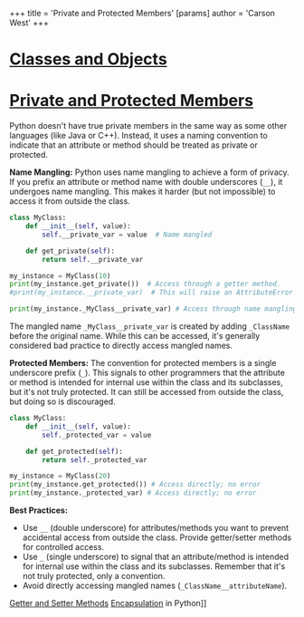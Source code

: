 +++
 title = 'Private and Protected Members'
[params]
	author = 'Carson West'
+++
# [Classes and Objects](./../classes-and-objects/)
# [Private and Protected Members](./../private-and-protected-members/) 
Python doesn't have true private members in the same way as some other languages (like Java or C++).  Instead, it uses a naming convention to indicate that an attribute or method should be treated as private or protected.

**Name Mangling:**  Python uses name mangling to achieve a form of privacy.  If you prefix an attribute or method name with double underscores (`__`),  it undergoes name mangling. This makes it harder (but not impossible) to access it from outside the class.

```python
class MyClass:
    def __init__(self, value):
        self.__private_var = value  # Name mangled

    def get_private(self):
        return self.__private_var

my_instance = MyClass(10)
print(my_instance.get_private())  # Access through a getter method.
#print(my_instance.__private_var)  # This will raise an AttributeError (most likely)

print(my_instance._MyClass__private_var) # Access through name mangling (avoid this!)
```

The mangled name `_MyClass__private_var` is created by adding `_ClassName` before the original name.  While this can be accessed, it's generally considered bad practice to directly access mangled names.

**Protected Members:**  The convention for protected members is a single underscore prefix (`_`).  This signals to other programmers that the attribute or method is intended for internal use within the class and its subclasses, but it's not truly protected.  It can still be accessed from outside the class, but doing so is discouraged.


```python
class MyClass:
    def __init__(self, value):
        self._protected_var = value

    def get_protected(self):
        return self._protected_var

my_instance = MyClass(20)
print(my_instance.get_protected()) # Access directly; no error
print(my_instance._protected_var) # Access directly; no error
```

**Best Practices:**

* Use `__` (double underscore) for attributes/methods you want to prevent accidental access from outside the class.  Provide getter/setter methods for controlled access.
* Use `_` (single underscore) to signal that an attribute/method is intended for internal use within the class and its subclasses.  Remember that it's not truly protected, only a convention.
* Avoid directly accessing mangled names (`_ClassName__attributeName`).

[Getter and Setter Methods](./../getter-and-setter-methods/)
[Encapsulation](./../encapsulation/) in Python]]

